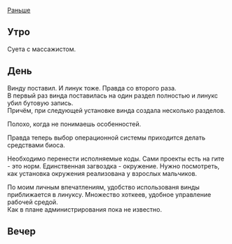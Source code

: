 [Раньше](2019.11.29.md)  
## Утро
Суета с массажистом.
## День
Винду поставил. И линук тоже. Правда со второго раза.  
В первый раз винда поставилась на один раздел полностью и линукс убил бутовую запись.  
Причём, при следующей установке винда создала несколько разделов.

Полохо, когда не понимаешь особенностей.

Правда теперь выбор операционной системы приходится делать средствами биоса.

Необходимо перенести исполняемые коды. Сами проекты есть на гите - это норм. Единственная загвоздка - окружение. Нужно посмотреть, как установка окружения реализована у взрослых мальчиков.

По моим личным впечатлениям, удобство использованя винды приближается в линуксу. Множество хоткеев, удобное управление рабочей средой.  
Как в плане администрирования пока не известно.
## Вечер